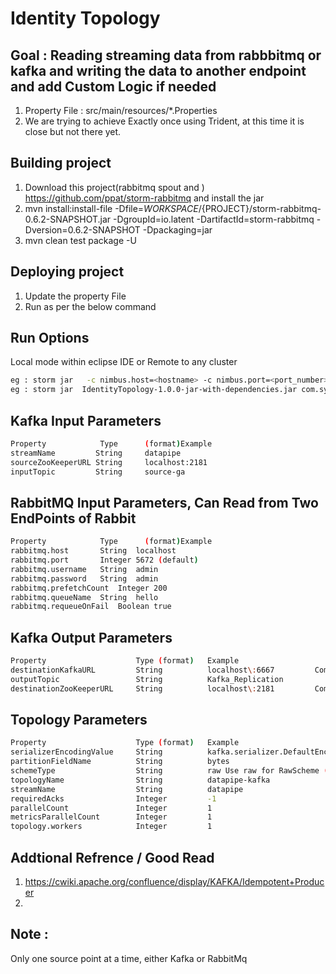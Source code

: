 # Identity Topology

## Goal : Reading streaming data from rabbbitmq or kafka and writing the data to another endpoint and add Custom Logic if needed

1. Property File : src/main/resources/*.Properties
2. We are trying to achieve Exactly once using Trident, at this time it is close but not there yet.


## Building project 

1. Download this project(rabbitmq spout and ) https://github.com/ppat/storm-rabbitmq  and install the jar <WE will submit the pull request for the TridentSpout which is missing>
2. mvn install:install-file -Dfile=${WORKSPACE}/${PROJECT}/storm-rabbitmq-0.6.2-SNAPSHOT.jar -DgroupId=io.latent -DartifactId=storm-rabbitmq  -Dversion=0.6.2-SNAPSHOT -Dpackaging=jar
3. mvn clean test package -U

## Deploying project 

1. Update the property File
2. Run as per the below command

## Run Options 
Local mode within eclipse IDE or Remote to any cluster

```sh
eg : storm jar   -c nimbus.host=<hostname> -c nimbus.port=<port_number> IdentityTopology-1.0.0-jar-with-dependencies.jar com.symantec.cpe.StartService <PropertyFile>
eg : storm jar  IdentityTopology-1.0.0-jar-with-dependencies.jar com.symantec.cpe.StartService <PropertyFile>
```


## Kafka Input Parameters
```sh
Property          	Type      (format)Example
streamName         String     datapipe
sourceZooKeeperURL String     localhost:2181
inputTopic         String     source-ga 
 ```

## RabbitMQ Input Parameters, Can Read from Two EndPoints of Rabbit
```sh
Property          	Type      (format)Example
rabbitmq.host    	String	localhost
rabbitmq.port		Integer	5672 (default)
rabbitmq.username	String	admin
rabbitmq.password	String	admin
rabbitmq.prefetchCount	Integer	200
rabbitmq.queueName	String	hello
rabbitmq.requeueOnFail	Boolean	true
 ```

## Kafka Output Parameters
```sh
Property					Type (format)	Example											Comment
destinationKafkaURL			String			localhost\:6667   		Comma-separated list of all Kafka brokers at the destination cluster.
outputTopic					String			Kafka_Replication
destinationZooKeeperURL		String			localhost\:2181			Comma-separated list of all ZooKeeper URLs in the destination cluster.
```

## Topology Parameters
```sh			
Property					Type (format)	Example								Comment
serializerEncodingValue		String			kafka.serializer.DefaultEncoder		For bytes, use the default kafka.serializer.DefaultEncoder. For string, use kafka.serializer.StringEncoder
partitionFieldName			String			bytes								Use bytes for bytes, and str for StringScheme.
schemeType					String			raw	Use raw for RawScheme (bytes), and string for StringScheme.
topologyName				String			datapipe-kafka
streamName					String			datapipe
requiredAcks				Integer			-1	
parallelCount				Integer			1	 
metricsParallelCount		Integer			1	 
topology.workers			Integer			1										Maximum value for this parameter is equal to the number of Storm supervisor nodes on the cluster.
```

## Addtional Refrence / Good Read
1. https://cwiki.apache.org/confluence/display/KAFKA/Idempotent+Producer
2. 

## Note : 
Only one source point at a time, either Kafka or RabbitMq
